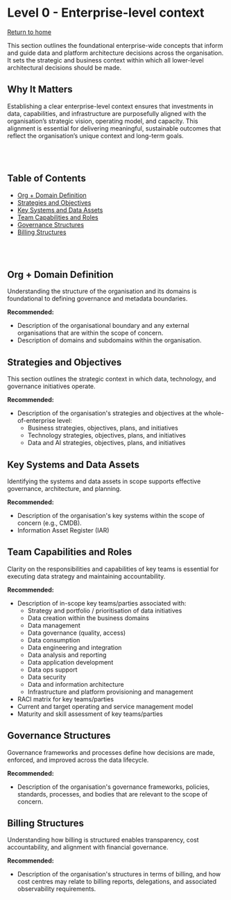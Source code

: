 # Level 0 - Enterprise-level context
[Return to home](README.md)

This section outlines the foundational enterprise-wide concepts that inform and guide data and platform architecture decisions across the organisation. It sets the strategic and business context within which all lower-level architectural decisions should be made.

## Why It Matters

Establishing a clear enterprise-level context ensures that investments in data, capabilities, and infrastructure are purposefully aligned with the organisation’s strategic vision, operating model, and capacity. This alignment is essential for delivering meaningful, sustainable outcomes that reflect the organisation’s unique context and long-term goals.


<br>
<br>

## Table of Contents

- [Org + Domain Definition](#org-domain-definition)
- [Strategies and Objectives](#strategies-and-objectives)
- [Key Systems and Data Assets](#key-systems-and-data-assets)
- [Team Capabilities and Roles](#team-capabilities-and-roles)
- [Governance Structures](#governance-structures)
- [Billing Structures](#billing-structures)

<br>
<br>

## Org + Domain Definition

Understanding the structure of the organisation and its domains is foundational to defining governance and metadata boundaries.

**Recommended:**

- Description of the organisational boundary and any external organisations that are within the scope of concern.
- Description of domains and subdomains within the organisation.


## Strategies and Objectives

This section outlines the strategic context in which data, technology, and governance initiatives operate.

**Recommended:**

- Description of the organisation's strategies and objectives at the whole-of-enterprise level:
  - Business strategies, objectives, plans, and initiatives
  - Technology strategies, objectives, plans, and initiatives
  - Data and AI strategies, objectives, plans, and initiatives


## Key Systems and Data Assets

Identifying the systems and data assets in scope supports effective governance, architecture, and planning.

**Recommended:**

- Description of the organisation's key systems within the scope of concern (e.g., CMDB).
- Information Asset Register (IAR)


## Team Capabilities and Roles

Clarity on the responsibilities and capabilities of key teams is essential for executing data strategy and maintaining accountability.

**Recommended:**

- Description of in-scope key teams/parties associated with:
  - Strategy and portfolio / prioritisation of data initiatives
  - Data creation within the business domains
  - Data management
  - Data governance (quality, access)
  - Data consumption
  - Data engineering and integration
  - Data analysis and reporting
  - Data application development
  - Data ops support
  - Data security
  - Data and information architecture
  - Infrastructure and platform provisioning and management
- RACI matrix for key teams/parties
- Current and target operating and service management model
- Maturity and skill assessment of key teams/parties


## Governance Structures

Governance frameworks and processes define how decisions are made, enforced, and improved across the data lifecycle.

**Recommended:**

- Description of the organisation's governance frameworks, policies, standards, processes, and bodies that are relevant to the scope of concern.


## Billing Structures

Understanding how billing is structured enables transparency, cost accountability, and alignment with financial governance.

**Recommended:**

- Description of the organisation's structures in terms of billing, and how cost centres may relate to billing reports, delegations, and associated observability requirements.
